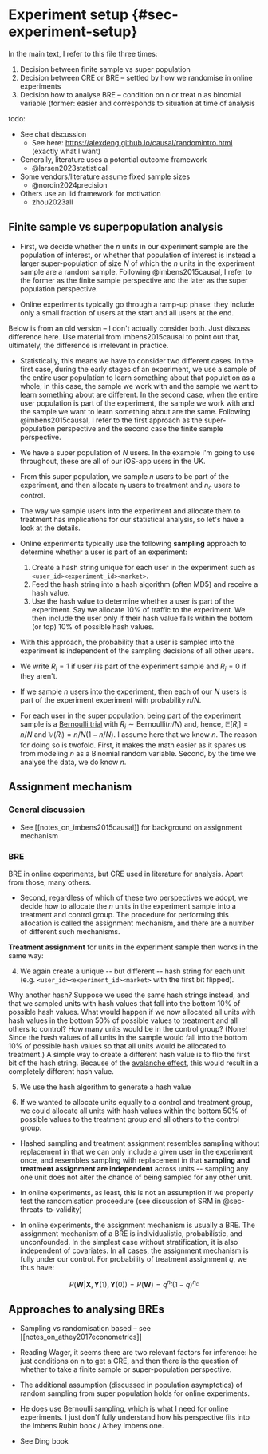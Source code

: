 
# Experiment setup {#sec-experiment-setup}


In the main text, I refer to this file three times:
1) Decision between finite sample vs super population
2) Decision between CRE  or BRE – settled by how we randomise in online experiments
3) Decision how to analyse BRE – condition on n or treat n as binomial variable (former: easier and corresponds to situation at time of analysis


todo:
- See chat discussion
	- See here: https://alexdeng.github.io/causal/randomintro.html (exactly what I want)
- Generally, literature uses a potential outcome framework 
	- @larsen2023statistical
- Some vendors/literature assume fixed sample sizes
	- @nordin2024precision
- Others use an iid framework for motivation
	- zhou2023all

## Finite sample vs superpopulation analysis

- First, we decide whether the $n$ units in our experiment sample are the population of interest, or whether that population of interest is instead a larger super-population of size $N$ of which the $n$ units in the experiment sample are a random sample. Following @imbens2015causal, I refer to the former as the finite sample perspective and the later as the super population perspective.

- Online experiments typically go through a ramp-up phase: they include only a small fraction of users at the start and all users at the end.  

Below is from an old version – I don't actually consider both. Just discuss difference here. Use material from imbens2015causal to point out that, ultimately, the difference is irrelevant in practice.

- Statistically, this means we have to consider two different cases. In the first case, during the early stages of an experiment, we use a sample of the entire user population to learn something about that population as a whole; in this case, the sample we work with and the sample we want to learn something about are different. In the second case, when the entire user population is part of the experiment, the sample we work with and the sample we want to learn something about are the same. Following @imbens2015causal, I refer to the first approach as the super-population perspective and the second case the finite sample perspective.

- We have a super population of $N$ users. In the example I'm going to use throughout, these are all of our iOS-app users in the UK.

- From this super population, we sample $n$ users to be part of the experiment, and then allocate $n_t$ users to treatment and $n_c$ users to control.

- The way we sample users into the experiment and allocate them to treatment has implications for our statistical analysis, so let's have a look at the details.

- Online experiments typically use the following **sampling** approach to determine whether a user is part of an experiment:

	1. Create a hash string unique for each user in the experiment such as `<user_id><experiment_id><market>`.  
	2. Feed the hash string into a hash algorithm (often MD5) and receive a hash value.
	3. Use the hash value to determine whether a user is part of the experiment. Say we allocate 10% of traffic to the experiment. We then include the user only if their hash value falls within the bottom (or top) 10% of possible hash values.

- With this approach, the probability that a user is sampled into the experiment is independent of the sampling decisions of all other users.

- We write $R_i = 1$ if user $i$ is part of the experiment sample and $R_i = 0$ if they aren't.

- If we sample $n$ users into the experiment, then each of our $N$ users is part of the experiment experiment with probability $n/N$. 

- For each user in the super population, being part of the experiment sample is a [Bernoulli trial](https://en.wikipedia.org/wiki/Bernoulli_trial) with $R_i \sim \text{Bernoulli}(n/N)$ and, hence, $\mathbb{E}[R_i] = n/N$ and $\mathbb{V}(R_i) = n/N(1-n/N)$. I assume here that we know $n$. The reason for doing so is twofold. First, it makes the math easier as it spares us from modeling $n$ as a Binomial random variable. Second, by the time we analyse the data, we do know $n$.


## Assignment mechanism

### General discussion

- See [[notes_on_imbens2015causal]] for background on assignment mechanism




### BRE

BRE in online experiments, but CRE used in literature for analysis. Apart from those, many others.

- Second, regardless of which of these two perspectives we adopt, we decide how to allocate the $n$ units in the experiment sample into a treatment and control group. The procedure for performing this allocation is called the assignment mechanism, and there are a number of different such mechanisms.


**Treatment assignment** for units in the experiment sample then works in the same way:

4. We again create a unique -- but different -- hash string for each unit (e.g. `<user_id><experiment_id><market>` with the first bit flipped).

Why another hash? Suppose we used the same hash strings instead, and that we sampled units with hash values that fall into the bottom 10% of possible hash values. What would happen if we now allocated all units with hash values in the bottom 50% of possible values to treatment and all others to control? How many units would be in the control group? (None! Since the hash values of all units in the sample would fall into the bottom 10% of possible hash values so that all units would be allocated to treatment.) A simple way to create a different hash value is to flip the first bit of the hash string. Because of the [avalanche effect](https://en.wikipedia.org/wiki/Avalanche_effect), this would result in a completely different hash value.

5. We use the hash algorithm to generate a hash value

6. If we wanted to allocate units equally to a control and treatment group, we could allocate all units with hash values within the bottom 50% of possible values to the treatment group and all others to the control group.

- Hashed sampling and treatment assignment resembles sampling without replacement in that we can only include a given user in the experiment once, and resembles sampling with replacement in that **sampling and treatment assignment are independent** across units -- sampling any one unit does not alter the chance of being sampled for any other unit.


- In online experiments, as least, this is not an assumption if we properly test the randomisation proceedure (see discussion of SRM in @sec-threats-to-validity)

- In online experiments, the assignment mechanism is usually a BRE. The  assignment mechanism of a BRE is individualistic, probabilistic, and unconfounded. In the simplest case without stratification, it is also independent of covariates. In all cases, the assignment mechanism is fully under our control. For probability of treatment assignment $q$, we thus have:

$$
P(\mathbf{W} | \mathbf{X}, \mathbf{Y}(1), \mathbf{Y}(0)) = P(\mathbf{W}) = q^{n_t} (1-q)^{n_c}
$$





## Approaches to analysing BREs

- Sampling vs randomisation based – see [[notes_on_athey2017econometrics]]

- Reading Wager, it seems there are two relevant factors for inference: he just conditions on n to get a CRE, and then there is the question of whether to take a finite sample or super-population perspective. 

- The additional assumption (discussed in population asymptotics) of random sampling from super population holds for online experiments.

- He does use Bernoulli sampling, which is what I need for online experiments. I just don'f fully understand how his perspective fits into the Imbens Rubin book / Athey Imbens one. 

- See Ding book





  
